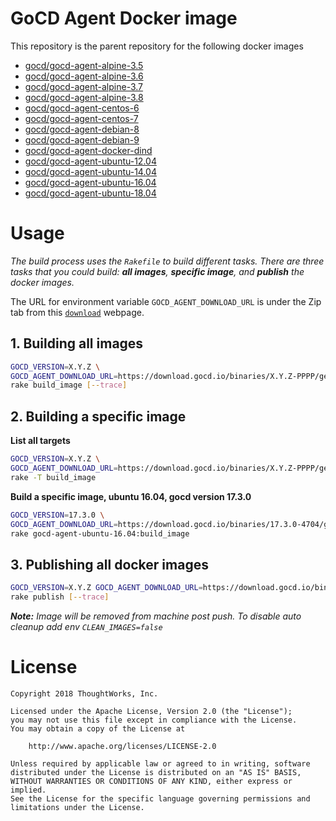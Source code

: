 # GoCD Agent Docker image

This repository is the parent repository for the following docker images

* [gocd/gocd-agent-alpine-3.5](https://github.com/gocd/docker-gocd-agent-alpine-3.5)
* [gocd/gocd-agent-alpine-3.6](https://github.com/gocd/docker-gocd-agent-alpine-3.6)
* [gocd/gocd-agent-alpine-3.7](https://github.com/gocd/docker-gocd-agent-alpine-3.7)
* [gocd/gocd-agent-alpine-3.8](https://github.com/gocd/docker-gocd-agent-alpine-3.8)
* [gocd/gocd-agent-centos-6](https://github.com/gocd/docker-gocd-agent-centos-6)
* [gocd/gocd-agent-centos-7](https://github.com/gocd/docker-gocd-agent-centos-7)
* [gocd/gocd-agent-debian-8](https://github.com/gocd/docker-gocd-agent-debian-8)
* [gocd/gocd-agent-debian-9](https://github.com/gocd/docker-gocd-agent-debian-9)
* [gocd/gocd-agent-docker-dind](https://github.com/gocd/gocd-agent-docker-dind)
* [gocd/gocd-agent-ubuntu-12.04](https://github.com/gocd/docker-gocd-agent-ubuntu-12.04)
* [gocd/gocd-agent-ubuntu-14.04](https://github.com/gocd/docker-gocd-agent-ubuntu-14.04)
* [gocd/gocd-agent-ubuntu-16.04](https://github.com/gocd/docker-gocd-agent-ubuntu-16.04)
* [gocd/gocd-agent-ubuntu-18.04](https://github.com/gocd/docker-gocd-agent-ubuntu-18.04)

# Usage
*The build process uses the `Rakefile` to build different tasks. There are three tasks that
you could build: __all images__, __specific image__, and __publish__ the docker images.*

The URL for environment variable `GOCD_AGENT_DOWNLOAD_URL` is under the Zip tab from
this [`download`][0] webpage.

## 1. Building all images

```bash
GOCD_VERSION=X.Y.Z \
GOCD_AGENT_DOWNLOAD_URL=https://download.gocd.io/binaries/X.Y.Z-PPPP/generic/go-agent-X.Y.Z-PPPP.zip \
rake build_image [--trace]
```

## 2. Building a specific image
**List all targets**
```bash
GOCD_VERSION=X.Y.Z \
GOCD_AGENT_DOWNLOAD_URL=https://download.gocd.io/binaries/X.Y.Z-PPPP/generic/go-agent-X.Y.Z-PPPP.zip \
rake -T build_image
```

**Build a specific image, ubuntu 16.04, gocd version 17.3.0**
```bash
GOCD_VERSION=17.3.0 \
GOCD_AGENT_DOWNLOAD_URL=https://download.gocd.io/binaries/17.3.0-4704/generic/go-agent-17.3.0-4704.zip \
rake gocd-agent-ubuntu-16.04:build_image
```

## 3. Publishing all docker images
```bash
GOCD_VERSION=X.Y.Z GOCD_AGENT_DOWNLOAD_URL=https://download.gocd.io/binaries/X.Y.Z-PPPP/generic/go-agent-X.Y.Z-PPPP.zip
rake publish [--trace]
```
**_Note:_** *_Image will be removed from machine post push. To disable auto cleanup add env `CLEAN_IMAGES=false`_*


# License

```plain
Copyright 2018 ThoughtWorks, Inc.

Licensed under the Apache License, Version 2.0 (the "License");
you may not use this file except in compliance with the License.
You may obtain a copy of the License at

    http://www.apache.org/licenses/LICENSE-2.0

Unless required by applicable law or agreed to in writing, software
distributed under the License is distributed on an "AS IS" BASIS,
WITHOUT WARRANTIES OR CONDITIONS OF ANY KIND, either express or implied.
See the License for the specific language governing permissions and
limitations under the License.
```

[0]: https://www.gocd.io/download/
